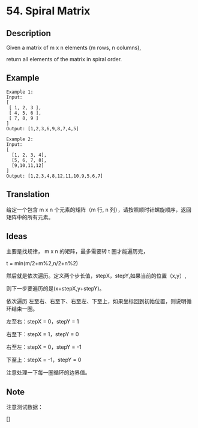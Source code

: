 # 54. Spiral Matrix
## Description
Given a matrix of m x n elements (m rows, n columns), 

return all elements of the matrix in spiral order.
## Example

```$xslt
Example 1:
Input:
[
 [ 1, 2, 3 ],
 [ 4, 5, 6 ],
 [ 7, 8, 9 ]
]
Output: [1,2,3,6,9,8,7,4,5]

Example 2:
Input:
[
  [1, 2, 3, 4],
  [5, 6, 7, 8],
  [9,10,11,12]
]
Output: [1,2,3,4,8,12,11,10,9,5,6,7]
```
## Translation
给定一个包含 m x n 个元素的矩阵（m 行, n 列），请按照顺时针螺旋顺序，返回矩阵中的所有元素。

## Ideas
主要是找规律， m x n 的矩阵，最多需要转 t 圈才能遍历完，

t = min(m/2+m%2,n/2+n%2)

然后就是依次遍历。定义两个步长值，stepX，stepY,如果当前的位置（x,y）,

则下一步要遍历的是(x+stepX,y+stepY)。

依次遍历 左至右、右至下、右至左、下至上，如果坐标回到初始位置，则说明循环结束一圈。

左至右：stepX = 0，stepY = 1

右至下：stepX = 1，stepY = 0

右至左：stepX = 0，stepY = -1

下至上：stepX = -1，stepY = 0

注意处理一下每一圈循环的边界值。
## Note
注意测试数据：

[]
